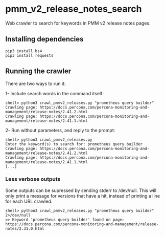 # pmm_v2_release_notes_search
Web crawler to search for keywords in PMM v2 release notes pages.

## Installing dependencies

```
pip3 install bs4
pip3 install requests
```

## Running the crawler

There are two ways to run it:

1- Include search words in the command itself:

```
shell> python3 crawl_pmmv2_releases.py "prometheus query builder"
Crawling page: https://docs.percona.com/percona-monitoring-and-management/release-notes/2.41.2.html
Crawling page: https://docs.percona.com/percona-monitoring-and-management/release-notes/2.41.1.html
```

2- Run without parameters, and reply to the prompt:
```
shell> python3 crawl_pmmv2_releases.py
Enter the keyword(s) to search for: prometheus query builder
Crawling page: https://docs.percona.com/percona-monitoring-and-management/release-notes/2.41.2.html
Crawling page: https://docs.percona.com/percona-monitoring-and-management/release-notes/2.41.1.html
[...]
```

### Less verbose outputs

Some outputs can be supressed by sending stderr to /dev/null. This will only print a message for versions that have a hit, instead of printing a line for each URL crawled.

```
shell> python3 crawl_pmmv2_releases.py "prometheus query builder" 2>/dev/null
=> Keyword 'prometheus query builder' found on page: https://docs.percona.com/percona-monitoring-and-management/release-notes/2.31.0.html

```
